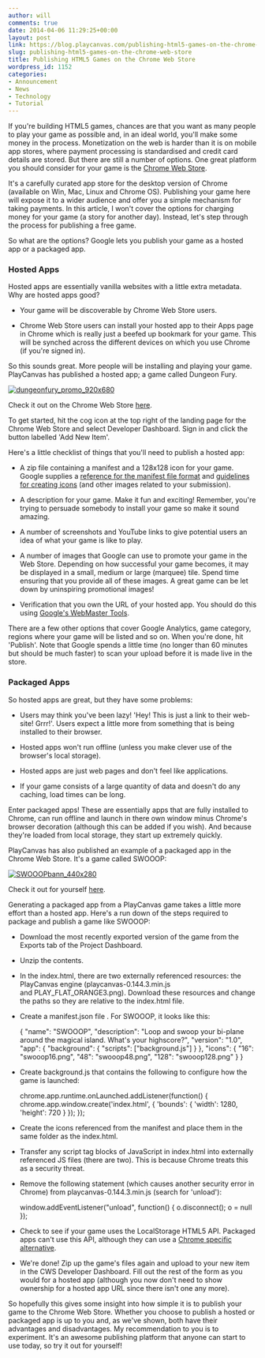 ```yaml
---
author: will
comments: true
date: 2014-04-06 11:29:25+00:00
layout: post
link: https://blog.playcanvas.com/publishing-html5-games-on-the-chrome-web-store/
slug: publishing-html5-games-on-the-chrome-web-store
title: Publishing HTML5 Games on the Chrome Web Store
wordpress_id: 1152
categories:
- Announcement
- News
- Technology
- Tutorial
---
```


If you're building HTML5 games, chances are that you want as many people to play your game as possible and, in an ideal world, you'll make some money in the process. Monetization on the web is harder than it is on mobile app stores, where payment processing is standardised and credit card details are stored. But there are still a number of options. One great platform you should consider for your game is the [Chrome Web Store](https://chrome.google.com/webstore).

It's a carefully curated app store for the desktop version of Chrome (available on Win, Mac, Linux and Chrome OS). Publishing your game here will expose it to a wider audience and offer you a simple mechanism for taking payments. In this article, I won't cover the options for charging money for your game (a story for another day). Instead, let's step through the process for publishing a free game.

So what are the options? Google lets you publish your game as a hosted app or a packaged app.


### Hosted Apps


Hosted apps are essentially vanilla websites with a little extra metadata. Why are hosted apps good?



	
  * Your game will be discoverable by Chrome Web Store users.

	
  * Chrome Web Store users can install your hosted app to their Apps page in Chrome which is really just a beefed up bookmark for your game. This will be synched across the different devices on which you use Chrome (if you're signed in).


So this sounds great. More people will be installing and playing your game. PlayCanvas has published a hosted app; a game called Dungeon Fury.


[![dungeonfury_promo_920x680](https://blog.playcanvas.com/wp-content/uploads/2014/04/dungeonfury_promo_920x680.png)](http://blog.playcanvas.com/wp-content/uploads/2014/04/dungeonfury_promo_920x680.png)


Check it out on the Chrome Web Store [here](https://chrome.google.com/webstore/detail/dungeon-fury/mnokkobfbdgpnlinolfpemmaloeljfle).

To get started, hit the cog icon at the top right of the landing page for the Chrome Web Store and select Developer Dashboard. Sign in and click the button labelled 'Add New Item'.

Here's a little checklist of things that you'll need to publish a hosted app:



	
  * A zip file containing a manifest and a 128x128 icon for your game. Google supplies a [reference for the manifest file format](https://developer.chrome.com/extensions/manifest) and [guidelines for creating icons](https://developer.chrome.com/webstore/images) (and other images related to your submission).

	
  * A description for your game. Make it fun and exciting! Remember, you're trying to persuade somebody to install your game so make it sound amazing.

	
  * A number of screenshots and YouTube links to give potential users an idea of what your game is like to play.

	
  * A number of images that Google can use to promote your game in the Web Store. Depending on how successful your game becomes, it may be displayed in a small, medium or large (marquee) tile. Spend time ensuring that you provide all of these images. A great game can be let down by uninspiring promotional images!

	
  * Verification that you own the URL of your hosted app. You should do this using [Google's WebMaster Tools](https://www.google.com/webmasters/tools/home?hl=en).


There are a few other options that cover Google Analytics, game category, regions where your game will be listed and so on. When you're done, hit 'Publish'. Note that Google spends a little time (no longer than 60 minutes but should be much faster) to scan your upload before it is made live in the store.


### Packaged Apps


So hosted apps are great, but they have some problems:



	
  * Users may think you've been lazy! 'Hey! This is just a link to their web-site! Grrr!'. Users expect a little more from something that is being installed to their browser.

	
  * Hosted apps won't run offline (unless you make clever use of the browser's local storage).

	
  * Hosted apps are just web pages and don't feel like applications.

	
  * If your game consists of a large quantity of data and doesn't do any caching, load times can be long.


Enter packaged apps! These are essentially apps that are fully installed to Chrome, can run offline and launch in there own window minus Chrome's browser decoration (although this can be added if you wish). And because they're loaded from local storage, they start up extremely quickly.

PlayCanvas has also published an example of a packaged app in the Chrome Web Store. It's a game called SWOOOP:

[![SWOOOPbann_440x280](https://blog.playcanvas.com/wp-content/uploads/2014/04/SWOOOPbann_440x280.png)](http://blog.playcanvas.com/wp-content/uploads/2014/04/SWOOOPbann_440x280.png)

Check it out for yourself [here](https://chrome.google.com/webstore/detail/swooop/jblimahfbhdcengjfbdpdngcfcghladf).

Generating a packaged app from a PlayCanvas game takes a little more effort than a hosted app. Here's a run down of the steps required to package and publish a game like SWOOOP:



	
  * Download the most recently exported version of the game from the Exports tab of the Project Dashboard.

	
  * Unzip the contents.

	
  * In the index.html, there are two externally referenced resources: the PlayCanvas engine (playcanvas-0.144.3.min.js and PLAY_FLAT_ORANGE3.png). Download these resources and change the paths so they are relative to the index.html file.

	
  * Create a manifest.json file . For SWOOOP, it looks like this:

    
    {
      "name": "SWOOOP",
      "description": "Loop and swoop your bi-plane around the magical island. What's your highscore?",
      "version": "1.0",
      "app": {
        "background": {
          "scripts": ["background.js"]
        }
      },
      "icons": { "16": "swooop16.png", "48": "swooop48.png", "128": "swooop128.png" }
    }




	
  * Create background.js that contains the following to configure how the game is launched:

    
    chrome.app.runtime.onLaunched.addListener(function() {
     chrome.app.window.create('index.html', {
       'bounds': {
         'width': 1280,
         'height': 720
       }
     });
    });




	
  * Create the icons referenced from the manifest and place them in the same folder as the index.html.

	
  * Transfer any script tag blocks of JavaScript in index.html into externally referenced JS files (there are two). This is because Chrome treats this as a security threat.

	
  * Remove the following statement (which causes another security error in Chrome) from playcanvas-0.144.3.min.js (search for 'unload'):

    
    window.addEventListener("unload", function() {
      o.disconnect();
      o = null
    });




	
  * Check to see if your game uses the LocalStorage HTML5 API. Packaged apps can't use this API, although they can use a [Chrome specific alternative](https://developer.chrome.com/apps/storage).

	
  * We're done! Zip up the game's files again and upload to your new item in the CWS Developer Dashboard. Fill out the rest of the form as you would for a hosted app (although you now don't need to show ownership for a hosted app URL since there isn't one any more).


So hopefully this gives some insight into how simple it is to publish your game to the Chrome Web Store. Whether you choose to publish a hosted or packaged app is up to you and, as we've shown, both have their advantages and disadvantages. My recommendation to you is to experiment. It's an awesome publishing platform that anyone can start to use today, so try it out for yourself!




